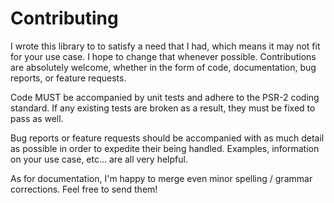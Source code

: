 # Contributing

I wrote this library to to satisfy a need that I had, which means it may not fit for your use
case. I hope to change that whenever possible. Contributions are absolutely welcome, whether
in the form of code, documentation, bug reports, or feature requests.

Code MUST be accompanied by unit tests and adhere to the PSR-2 coding standard. If any
existing tests are broken as a result, they must be fixed to pass as well.

Bug reports or feature requests should be accompanied with as much detail as possible in
order to expedite their being handled. Examples, information on your use case, etc... are
all very helpful.

As for documentation, I'm happy to merge even minor spelling / grammar corrections. Feel free
to send them!
